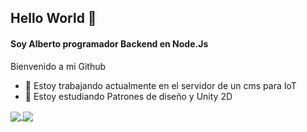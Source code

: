 ## Hello World 👋

#### Soy Alberto programador Backend en Node.Js
Bienvenido a mi Github
<!--
**betojs/betojs** is a ✨ _special_ ✨ repository because its `README.md` (this file) appears on your GitHub profile.

Here are some ideas to get you started:

- 🔭 I’m currently working on ...
- 🌱 I’m currently learning ...
- 👯 I’m looking to collaborate on ...
- 🤔 I’m looking for help with ...
- 💬 Ask me about ...
- 📫 How to reach me: ...
- 😄 Pronouns: ...
- ⚡ Fun fact: ...
-->
- 🔭 Estoy trabajando actualmente en el servidor de un cms para IoT
- 🌱 Estoy estudiando Patrones de diseño y Unity 2D


<a href="https://github.com/anuraghazra/github-readme-stats">
  <img align="center" src="https://github-readme-stats.vercel.app/api?username=betojs&theme=highcontrast&count_private=true&include_all_commits=true)](https://github.com/anuraghazra/github-readme-stats" />
</a>


<a href="https://github.com/anuraghazra/github-readme-stats">
  <img align="center" src="https://github-readme-stats.vercel.app/api/top-langs?username=betojs&theme=highcontrast&count_private=true&include_all_commits=true&layout=compact&langs_count=999" />
</a>
